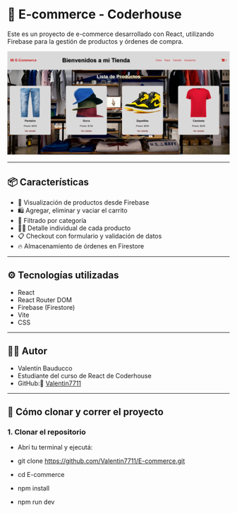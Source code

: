 # 🛒 E-commerce - Coderhouse

Este es un proyecto de e-commerce desarrollado con React, utilizando Firebase para la gestión de productos y órdenes de compra.

![Imagen](/public/img/Captura%20de%20pantalla.png)

---

## 📦 Características

- 🧾 Visualización de productos desde Firebase
- 🛍 Agregar, eliminar y vaciar el carrito
- 🔎 Filtrado por categoría
- 🧑‍💻 Detalle individual de cada producto
- 📋 Checkout con formulario y validación de datos
- 🔥 Almacenamiento de órdenes en Firestore

---

## ⚙️ Tecnologías utilizadas

- React
- React Router DOM
- Firebase (Firestore)
- Vite
- CSS

---

## 👨‍💻 Autor

- Valentín Bauducco
- Estudiante del curso de React de Coderhouse  
- GitHub:📍 [Valentin7711](https://github.com/Valentin7711)

---

## 🚀 Cómo clonar y correr el proyecto
### 1. Clonar el repositorio

- Abrí tu terminal y ejecutá:

- git clone https://github.com/Valentin7711/E-commerce.git
- cd E-commerce
- npm install
- npm run dev
